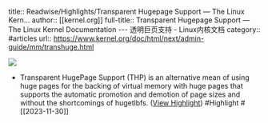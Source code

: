 title:: Readwise/Highlights/Transparent Hugepage Support — The Linux Kern...
author:: [[kernel.org]]
full-title:: Transparent Hugepage Support — The Linux Kernel Documentation --- 透明巨页支持 - Linux内核文档
category:: #articles
url:: https://www.kernel.org/doc/html/next/admin-guide/mm/transhuge.html

![](https://readwise-assets.s3.amazonaws.com/static/images/article0.00998d930354.png)

- Transparent HugePage Support (THP) is an alternative mean of using huge pages for the backing of virtual memory with huge pages that supports the automatic promotion and demotion of page sizes and without the shortcomings of hugetlbfs. ([View Highlight](https://read.readwise.io/read/01hgfa9jhmty1t7p3qsdbp4qcp)) #Highlight #[[2023-11-30]]
